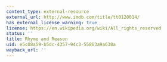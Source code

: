 ```yaml
---
content_type: external-resource
external_url: http://www.imdb.com/title/tt0120014/
has_external_license_warning: true
license: https://en.wikipedia.org/wiki/All_rights_reserved
status: ''
title: Rhyme and Reason
uid: e5c08a59-b5dc-4357-94c3-55863a9a638a
wayback_url: ''
---
```

